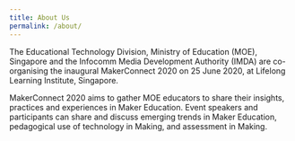 ```yaml
---
title: About Us
permalink: /about/
---
```


The Educational Technology Division, Ministry of Education (MOE), Singapore and the Infocomm Media Development Authority (IMDA) are co-organising the inaugural MakerConnect 2020 on 25 June 2020, at Lifelong Learning Institute, Singapore.

MakerConnect 2020 aims to gather MOE educators to share their insights, practices and experiences in Maker Education. Event speakers and participants can share and discuss emerging trends in Maker Education, pedagogical use of technology in Making, and assessment in Making.
